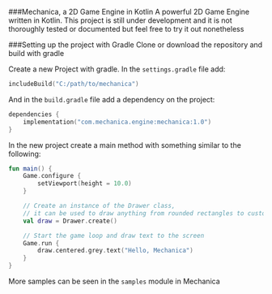 ###Mechanica, a 2D Game Engine in Kotlin
A powerful 2D Game Engine written in Kotlin. This project is still under development and it is not 
thoroughly tested or documented but feel free to try it out nonetheless

###Setting up the project with Gradle
Clone or download the repository and build with gradle

Create a new Project with gradle. In the `settings.gradle` file add:

```kotlin
includeBuild("C:/path/to/mechanica")
```
And in the `build.gradle` file add a dependency on the project:
```kotlin
dependencies {
    implementation("com.mechanica.engine:mechanica:1.0")
}
```

In the new project create a main method with something similar to the following:
```kotlin
fun main() {
    Game.configure {
        setViewport(height = 10.0)
    }

    // Create an instance of the Drawer class,
    // it can be used to draw anything from rounded rectangles to custom shaders
    val draw = Drawer.create()

    // Start the game loop and draw text to the screen
    Game.run {
        draw.centered.grey.text("Hello, Mechanica")
    }
}
```

More samples can be seen in the `samples` module in Mechanica

